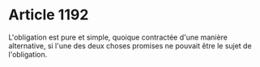 # Article 1192

L'obligation est pure et simple, quoique contractée d'une manière alternative, si l'une des deux choses promises ne pouvait être le sujet de l'obligation.